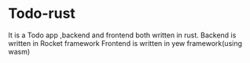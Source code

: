 # Todo-rust

It is a Todo app ,backend and frontend both written in rust.
Backend is written in Rocket framework
Frontend is written in yew framework(using wasm)
